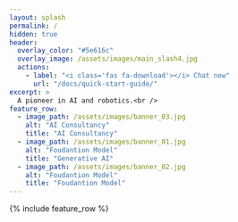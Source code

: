 ```yaml
---
layout: splash
permalink: /
hidden: true
header:
  overlay_color: "#5e616c"
  overlay_image: /assets/images/main_slash4.jpg
  actions:
    - label: "<i class='fas fa-download'></i> Chat now"
      url: "/docs/quick-start-guide/"
excerpt: >
  A pioneer in AI and robotics.<br />
feature_row:
  - image_path: /assets/images/banner_03.jpg
    alt: "AI Consultancy"
    title: "AI Consultancy"
  - image_path: /assets/images/banner_01.jpg
    alt: "Foudantion Model"
    title: "Generative AI"
  - image_path: /assets/images/banner_02.jpg
    alt: "Foudantion Model"
    title: "Foudantion Model"
---
```

{% include feature_row %}
